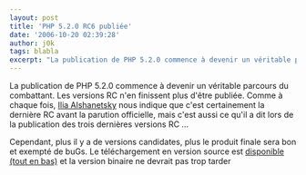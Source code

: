 ```yaml
---
layout: post
title: 'PHP 5.2.0 RC6 publiée'
date: '2006-10-20 02:39:28'
author: j0k
tags: blabla
excerpt: "La publication de PHP 5.2.0 commence à devenir un véritable parcours du combattant. Les versions RC n'en finissent plus d'être publiée.      \nComme à chaque fois, [Ilia Alshanetsky](http://ilia.ws/archives/134-php-5.2.0RC6-is-out.html) nous indique que c'est certainement la dernière RC avant la parution officielle, mais c'est aussi ce qu'il a dit lors de      …"
---
```


La publication de PHP 5.2.0 commence à devenir un véritable parcours du combattant. Les versions RC n'en finissent plus d'être publiée.
Comme à chaque fois, [Ilia Alshanetsky](http://ilia.ws/archives/134-php-5.2.0RC6-is-out.html) nous indique que c'est certainement la dernière RC avant la parution officielle, mais c'est aussi ce qu'il a dit lors de la publication des trois dernières versions RC ...

Cependant, plus il y a de versions candidates, plus le produit finale sera bon et exempté de buGs.   Le téléchargement en version source est [disponible (tout en bas)](http://downloads.php.net/ilia/) et la version binaire ne devrait pas trop tarder
